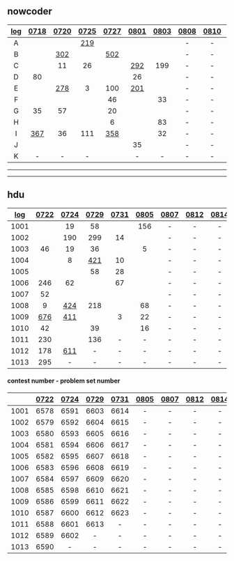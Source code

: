 ## nowcoder

| [log](https://docs.qq.com/sheet/DWW9aU2VObHV2a2ph?preview_token=&tab=BB08J2&coord=A1A0A0) | [0718](https://ac.nowcoder.com/acm/contest/881#countdown) | [0720](https://ac.nowcoder.com/acm/contest/882#countdown) | [0725](https://ac.nowcoder.com/acm/contest/883#countdown) | [0727](https://ac.nowcoder.com/acm/contest/884#countdown) | [0801](https://ac.nowcoder.com/acm/contest/885#countdown) | [0803](https://ac.nowcoder.com/acm/contest/886#countdown) | [0808](https://ac.nowcoder.com/acm/contest/887#countdown) | [0810](https://ac.nowcoder.com/acm/contest/888#countdown) | [0815](https://ac.nowcoder.com/acm/contest/889#countdown) | [0817](https://ac.nowcoder.com/acm/contest/890#countdown) |
| :----------------------------------------------------------: | :-------------------------------------------------------: | :-------------------------------------------------------: | :-------------------------------------------------------: | :-------------------------------------------------------: | :-------------------------------------------------------: | :-------------------------------------------------------: | :-------------------------------------------------------: | :-------------------------------------------------------: | :-------------------------------------------------------: | :-------------------------------------------------------: |
|                              A                               |                                                           |                                                           |     [219](https://ac.nowcoder.com/acm/contest/883/A)      |                                                           |                                                           |                                                           |                             -                             |                             -                             |                             -                             |                             -                             |
|                              B                               |                                                           |     [302](https://ac.nowcoder.com/acm/contest/882/B)      |                                                           |     [502](https://ac.nowcoder.com/acm/contest/884/B)      |                                                           |                                                           |                             -                             |                             -                             |                             -                             |                             -                             |
|                              C                               |                                                           |                            11                             |                            26                             |                                                           |     [292](https://ac.nowcoder.com/acm/contest/885/C)      |                            199                            |                             -                             |                             -                             |                             -                             |                             -                             |
|                              D                               |                            80                             |                                                           |                                                           |                                                           |                            26                             |                                                           |                             -                             |                             -                             |                             -                             |                             -                             |
|                              E                               |                                                           |     [278](https://ac.nowcoder.com/acm/contest/882/E)      |                             3                             |                            100                            |     [201](https://ac.nowcoder.com/acm/contest/885/E)      |                                                           |                             -                             |                             -                             |                             -                             |                             -                             |
|                              F                               |                                                           |                                                           |                                                           |                            46                             |                                                           |                            33                             |                             -                             |                             -                             |                             -                             |                             -                             |
|                              G                               |                            35                             |                            57                             |                                                           |                            20                             |                                                           |                                                           |                             -                             |                             -                             |                             -                             |                             -                             |
|                              H                               |                                                           |                                                           |                                                           |                             6                             |                                                           |                            83                             |                             -                             |                             -                             |                             -                             |                             -                             |
|                              I                               |     [367](https://ac.nowcoder.com/acm/contest/881/I)      |                            36                             |                            111                            |     [358](https://ac.nowcoder.com/acm/contest/884/I)      |                                                           |                            32                             |                             -                             |                             -                             |                             -                             |                             -                             |
|                              J                               |                                                           |                                                           |                                                           |                                                           |                            35                             |                                                           |                             -                             |                             -                             |                             -                             |                             -                             |
|                              K                               |                             -                             |                             -                             |                             -                             |                                                           |                             -                             |                             -                             |                             -                             |                             -                             |                             -                             |                             -                             |

---

---

## hdu

| [log](https://docs.qq.com/sheet/DWW9aU2VObHV2a2ph?preview_token=&tab=BB08J2&coord=A1A0A0) | [0722](http://acm.hdu.edu.cn/search.php?field=problem&key=2019+Multi-University+Training+Contest+1&source=1&searchmode=source) | [0724](http://acm.hdu.edu.cn/search.php?field=problem&key=2019+Multi-University+Training+Contest+2&source=1&searchmode=source) | [0729](http://acm.hdu.edu.cn/search.php?field=problem&key=2019+Multi-University+Training+Contest+3&source=1&searchmode=source) | [0731](http://acm.hdu.edu.cn/search.php?field=problem&key=2019+Multi-University+Training+Contest+4&source=1&searchmode=source) | [0805](http://acm.hdu.edu.cn/search.php?field=problem&key=2019+Multi-University+Training+Contest+5&source=1&searchmode=source) | [0807](http://acm.hdu.edu.cn/search.php?field=problem&key=2019+Multi-University+Training+Contest+6&source=1&searchmode=source) | [0812](http://acm.hdu.edu.cn/search.php?field=problem&key=2019+Multi-University+Training+Contest+7&source=1&searchmode=source) | [0814](http://acm.hdu.edu.cn/search.php?field=problem&key=2019+Multi-University+Training+Contest+8&source=1&searchmode=source) | [0819](http://acm.hdu.edu.cn/search.php?field=problem&key=2019+Multi-University+Training+Contest+9&source=1&searchmode=source) | [0821](http://acm.hdu.edu.cn/search.php?field=problem&key=2019+Multi-University+Training+Contest+10&source=1&searchmode=source) |
| :----------------------------------------------------------: | :----------------------------------------------------------: | :----------------------------------------------------------: | :----------------------------------------------------------: | :----------------------------------------------------------: | :----------------------------------------------------------: | :----------------------------------------------------------: | :----------------------------------------------------------: | :----------------------------------------------------------: | :----------------------------------------------------------: | :----------------------------------------------------------: |
|                             1001                             |                                                              |                              19                              |                              58                              |                                                              |                             156                              |                              -                               |                              -                               |                              -                               |                              -                               |                              -                               |
|                             1002                             |                                                              |                             190                              |                             299                              |                              14                              |                                                              |                              -                               |                              -                               |                              -                               |                              -                               |                              -                               |
|                             1003                             |                              46                              |                              19                              |                              36                              |                                                              |                              5                               |                              -                               |                              -                               |                              -                               |                              -                               |                              -                               |
|                             1004                             |                                                              |                              8                               |    [421](http://acm.hdu.edu.cn/showproblem.php?pid=6606)     |                              10                              |                                                              |                              -                               |                              -                               |                              -                               |                              -                               |                              -                               |
|                             1005                             |                                                              |                                                              |                              58                              |                              28                              |                                                              |                              -                               |                              -                               |                              -                               |                              -                               |                              -                               |
|                             1006                             |                             246                              |                              62                              |                                                              |                              67                              |                                                              |                              -                               |                              -                               |                              -                               |                              -                               |                              -                               |
|                             1007                             |                              52                              |                                                              |                                                              |                                                              |                                                              |                              -                               |                              -                               |                              -                               |                              -                               |                              -                               |
|                             1008                             |                              9                               |    [424](http://acm.hdu.edu.cn/showproblem.php?pid=6598)     |                             218                              |                                                              |                              68                              |                              -                               |                              -                               |                              -                               |                              -                               |                              -                               |
|                             1009                             |    [676](http://acm.hdu.edu.cn/showproblem.php?pid=6586)     |    [411](http://acm.hdu.edu.cn/showproblem.php?pid=6599)     |                                                              |                              3                               |                              22                              |                              -                               |                              -                               |                              -                               |                              -                               |                              -                               |
|                             1010                             |                              42                              |                                                              |                              39                              |                                                              |                              16                              |                              -                               |                              -                               |                              -                               |                              -                               |                              -                               |
|                             1011                             |                             230                              |                                                              |                             136                              |                              -                               |                              -                               |                              -                               |                              -                               |                              -                               |                              -                               |                              -                               |
|                             1012                             |                             178                              |    [611](http://acm.hdu.edu.cn/showproblem.php?pid=6602)     |                              -                               |                              -                               |                              -                               |                              -                               |                              -                               |                              -                               |                              -                               |                              -                               |
|                             1013                             |                             295                              |                              -                               |                              -                               |                              -                               |                              -                               |                              -                               |                              -                               |                              -                               |                              -                               |                              -                               |

#### contest number - problem set number

|  | [0722](http://acm.hdu.edu.cn/search.php?field=problem&key=2019+Multi-University+Training+Contest+1&source=1&searchmode=source) | [0724](http://acm.hdu.edu.cn/search.php?field=problem&key=2019+Multi-University+Training+Contest+2&source=1&searchmode=source) | [0729](http://acm.hdu.edu.cn/search.php?field=problem&key=2019+Multi-University+Training+Contest+3&source=1&searchmode=source) | [0731](http://acm.hdu.edu.cn/search.php?field=problem&key=2019+Multi-University+Training+Contest+4&source=1&searchmode=source) | [0805](http://acm.hdu.edu.cn/search.php?field=problem&key=2019+Multi-University+Training+Contest+5&source=1&searchmode=source) | [0807](http://acm.hdu.edu.cn/search.php?field=problem&key=2019+Multi-University+Training+Contest+6&source=1&searchmode=source) | [0812](http://acm.hdu.edu.cn/search.php?field=problem&key=2019+Multi-University+Training+Contest+7&source=1&searchmode=source) | [0814](http://acm.hdu.edu.cn/search.php?field=problem&key=2019+Multi-University+Training+Contest+8&source=1&searchmode=source) | [0819](http://acm.hdu.edu.cn/search.php?field=problem&key=2019+Multi-University+Training+Contest+9&source=1&searchmode=source) | [0821](http://acm.hdu.edu.cn/search.php?field=problem&key=2019+Multi-University+Training+Contest+10&source=1&searchmode=source) |
| :--: | :-----: | :-----: | :-----: | :-----: | :--: | :--: | :--: | :--: | :--: | :--: |
| 1001 | 6578 | 6591 | 6603 | 6614 | - | - | - | - | - | - |
| 1002 | 6579 | 6592 | 6604 | 6615 | - | - | - | - | - | - |
| 1003 | 6580 | 6593 | 6605 | 6616 | - | - | - | - | - | - |
| 1004 | 6581 | 6594 | 6606 | 6617 | - | - | - | - | - | - |
| 1005 | 6582 | 6595 | 6607 | 6618 | - | - | - | - | - | - |
| 1006 | 6583 | 6596 | 6608 | 6619 | - | - | - | - | - | - |
| 1007 | 6584 | 6597 | 6609 | 6620 | - | - | - | - | - | - |
| 1008 | 6585 | 6598 | 6610 | 6621 | - | - | - | - | - | - |
| 1009 | 6586 | 6599 | 6611 | 6622 | - | - | - | - | - | - |
| 1010 | 6587 | 6600 | 6612 | 6623 | - | - | - | - | - | - |
| 1011 | 6588 | 6601 | 6613 |    -    | - | - | - | - | - | - |
| 1012 | 6589 | 6602 |    -    |    -    | - | - | - | - | - | - |
| 1013 | 6590 |    -    |    -    |    -    | - | - | - | - | - | - |
